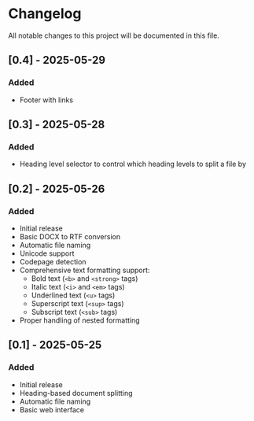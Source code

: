 # Changelog

All notable changes to this project will be documented in this file.

## [0.4] - 2025-05-29

### Added
- Footer with links

## [0.3] - 2025-05-28

### Added
- Heading level selector to control which heading levels to split a file by

## [0.2] - 2025-05-26

### Added
- Initial release
- Basic DOCX to RTF conversion
- Automatic file naming
- Unicode support
- Codepage detection
- Comprehensive text formatting support:
  - Bold text (`<b>` and `<strong>` tags)
  - Italic text (`<i>` and `<em>` tags)
  - Underlined text (`<u>` tags)
  - Superscript text (`<sup>` tags)
  - Subscript text (`<sub>` tags)
- Proper handling of nested formatting

## [0.1] - 2025-05-25

### Added
- Initial release
- Heading-based document splitting
- Automatic file naming
- Basic web interface 